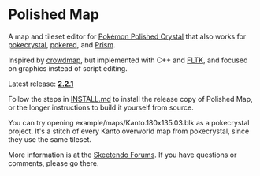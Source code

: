 # Polished Map

A map and tileset editor for [Pokémon Polished Crystal](https://github.com/roukaour/polishedcrystal) that also works for [pokecrystal](https://github.com/pret/pokecrystal), [pokered](https://github.com/pret/pokered), and [Prism](https://www.reddit.com/r/PokemonPrism/).

Inspired by [crowdmap](https://github.com/yenatch/crowdmap), but implemented with C++ and [FLTK](http://www.fltk.org/), and focused on graphics instead of script editing.

Latest release: [**2.2.1**](https://github.com/roukaour/polished-map/releases/tag/v2.2.1)

Follow the steps in [INSTALL.md](INSTALL.md) to install the release copy of Polished Map, or the longer instructions to build it yourself from source.

You can try opening example/maps/Kanto.180x135.03.blk as a pokecrystal project. It's a stitch of every Kanto overworld map from pokecrystal, since they use the same tileset.

More information is at the [Skeetendo Forums](https://hax.iimarckus.org/topic/7222/). If you have questions or comments, please go there.

